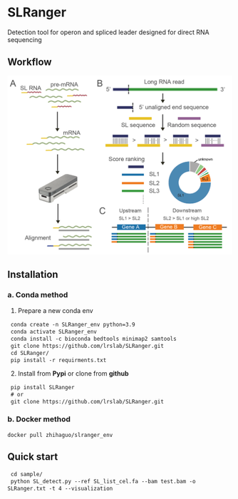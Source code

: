 # SLRanger
Detection tool for operon and spliced leader designed for direct RNA sequencing 

## Workflow

<div align="center">
  <img src="document/workflow.png" width="700" alt="Workflow">
</div>

## Installation
###  a. Conda method
1. Prepare a new conda env
```
 conda create -n SLRanger_env python=3.9
 conda activate SLRanger_env
 conda install -c bioconda bedtools minimap2 samtools
 git clone https://github.com/lrslab/SLRanger.git
 cd SLRanger/
 pip install -r requirments.txt
```
2. Install from **Pypi** or clone from **github**
```
 pip install SLRanger
 # or
 git clone https://github.com/lrslab/SLRanger.git
```

###  b. Docker method
```
docker pull zhihaguo/slranger_env
```
##  Quick start

```
 cd sample/
 python SL_detect.py --ref SL_list_cel.fa --bam test.bam -o SLRanger.txt -t 4 --visualization
```